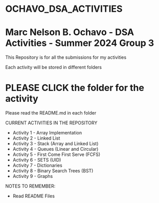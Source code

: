 # OCHAVO_DSA_ACTIVITIES
# Marc Nelson B. Ochavo - DSA Activities - Summer 2024 Group 3

This Repository is for all the submissions for my activities 

Each activity will be stored in different folders

# PLEASE CLICK the folder for the activity
Please read the README.md in each folder

CURRENT ACTIVITIES IN THE REPOSITORY
- Activity 1 - Array Implementation
- Activity 2 - Linked List
- Activity 3 - Stack (Array and Linked List)
- Activity 4 - Queues (Linear and Circular)
- Activity 5 - First Come First Serve (FCFS)
- Activity 6 - SETS (UID)
- Activity 7 - Dictionaries
- Activity 8 - Binary Search Trees (BST)
- Activity 9 - Graphs
  
NOTES TO REMEMBER: 
- Read README Files